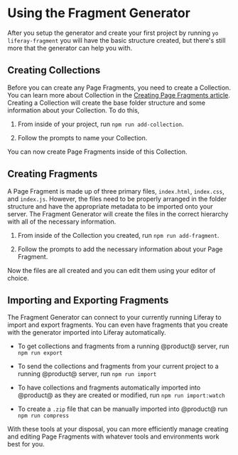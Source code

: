 # Using the Fragment Generator

After you setup the generator and create your first project by running
`yo liferay-fragment` you will have the basic structure created, but there's
still more that the generator can help you with.

## Creating Collections

Before you can create any Page Fragments, you need to create a Collection. You 
can learn more about Collection in the [Creating Page Fragments article](link).
Creating a Collection will create the base folder structure and some 
information about your Collection. To do this,

1.  From inside of your project, run `npm run add-collection`.

2.  Follow the prompts to name your Collection.

You can now create Page Fragments inside of this Collection.

## Creating Fragments

A Page Fragment is made up of three primary files, `index.html`, `index.css`, 
and `index.js`. However, the files need to be properly arranged in the folder 
structure and have the appropriate metadata to be imported onto your server. 
The Fragment Generator will create the files in the correct hierarchy with all 
of the necessary information.

1.  From inside of the Collection you created, run `npm run add-fragment`.

2.  Follow the prompts to add the necessary information about your Page 
    Fragment.
    
Now the files are all created and you can edit them using your editor of 
choice.

## Importing and Exporting Fragments

The Fragment Generator can connect to your currently running Liferay to import
and export fragments. You can even have fragments that you create with the 
generator imported into Liferay automatically.

* To get collections and fragments from a running @product@ server, run `npm run export`

* To send the collections and fragments from your current project to a running
    @product@ server, run `npm run import`
    
* To have collections and fragments automatically imported into @product@ as 
    they are created or modified, run `npm run import:watch`
    
* To create a `.zip` file that can be manually imported into @product@ run
    `npm run compress`
    
With these tools at your disposal, you can more efficiently manage creating 
and editing Page Fragments with whatever tools and environments work best for 
you.

